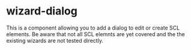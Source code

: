 # wizard-dialog

This is a component allowing you to add a dialog to edit or create SCL elements. Be aware that not all SCL elemnts are yet covered and the the existing wizards are not tested directly.